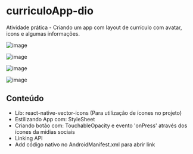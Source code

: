 # curriculoApp-dio

Atividade prática - Criando um app com layout de currículo com avatar, icons e algumas informações.

![image](https://user-images.githubusercontent.com/102760140/174631740-f91ae2c4-2edd-4f49-bab4-2d1e9bbf80c5.png)

![image](https://user-images.githubusercontent.com/102760140/174631330-7d21bc55-741a-4615-95ec-febf534ec2de.png)

![image](https://user-images.githubusercontent.com/102760140/174631482-adca76e0-d043-428e-818c-b82311ad799f.png)

![image](https://user-images.githubusercontent.com/102760140/174631577-d92f6e48-cc01-4702-b1bb-a0ba0fb05967.png)

## Conteúdo

- Lib: react-native-vector-icons (Para utilização de ícones no projeto)
- Estilizando App com: StyleSheet
- Criando botão com: TouchableOpacity e evento 'onPress' através dos ícones da midias sociais
- Linking API
- Add código nativo no AndroidManifest.xml para abrir link
